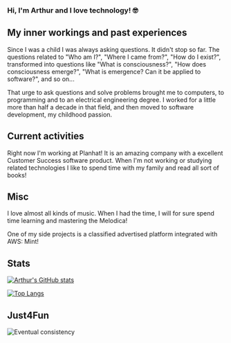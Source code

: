 ### Hi, I'm Arthur and I love technology! 🤓

## My inner workings and past experiences

Since I was a child I was always asking questions. It didn't stop so far. The questions related to "Who am I?", "Where I came from?", "How do I exist?", transformed into questions like "What is consciousness?", "How does consciousness emerge?", "What is emergence? Can it be applied to software?", and so on...

That urge to ask questions and solve problems brought me to computers, to programming and to an electrical engineering degree. I worked for a little more than half a decade in that field, and then moved to software development, my childhood passion.

## Current activities 

Right now I'm working at Planhat! It is an amazing company with a excellent Customer Success software product. When I'm not working or studying related technologies I like to spend time with my family and read all sort of books!

## Misc

I love almost all kinds of music. When I had the time, I will for sure spend time learning and mastering the Melodica!

One of my side projects is a classified advertised platform integrated with AWS: Mint!

## Stats

[![Arthur's GitHub stats](https://github-readme-stats.vercel.app/api?username=arthurborgesdev&theme=vision-friendly-dark)](https://github.com/arthurborgesdev/github-readme-stats)

[![Top Langs](https://github-readme-stats.vercel.app/api/top-langs/?username=arthurborgesdev&layout=compact&langs_count=6&theme=vision-friendly-dark)](https://github.com/arthurborgesdev/github-readme-stats)

## Just4Fun

![Eventual consistency](https://i.redd.it/1czbl8bao2l61.png)
